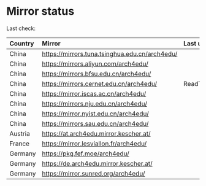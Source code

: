 <script src="./time.js"></script>
# Mirror status
Last check: <script type="text/javascript">localize(1745014985.6036358);</script>

|Country|Mirror|Last update|
|:------|:-----|:----------|
|China|https://mirrors.tuna.tsinghua.edu.cn/arch4edu/|<script type="text/javascript">localize(1744958714);</script>|
|China|https://mirrors.aliyun.com/arch4edu/|<script type="text/javascript">localize(1744958714);</script>|
|China|https://mirrors.bfsu.edu.cn/arch4edu/|<script type="text/javascript">localize(1744958714);</script>|
|China|https://mirrors.cernet.edu.cn/arch4edu/|ReadTimeout|
|China|https://mirror.iscas.ac.cn/arch4edu/|<script type="text/javascript">localize(1744958714);</script>|
|China|https://mirrors.nju.edu.cn/arch4edu/|<script type="text/javascript">localize(1744958714);</script>|
|China|https://mirror.nyist.edu.cn/arch4edu/|<script type="text/javascript">localize(1744958714);</script>|
|China|https://mirrors.sau.edu.cn/arch4edu/|<script type="text/javascript">localize(1731653531);</script>|
|Austria|https://at.arch4edu.mirror.kescher.at/|<script type="text/javascript">localize(1744958714);</script>|
|France|https://mirror.lesviallon.fr/arch4edu/|<script type="text/javascript">localize(1744958714);</script>|
|Germany|https://pkg.fef.moe/arch4edu/|<script type="text/javascript">localize(1744958714);</script>|
|Germany|https://de.arch4edu.mirror.kescher.at/|<script type="text/javascript">localize(1744958714);</script>|
|Germany|https://mirror.sunred.org/arch4edu/|<script type="text/javascript">localize(1744958714);</script>|

<script src="./tablefilter/tablefilter.js"></script>
<script src="./table.js"></script>
